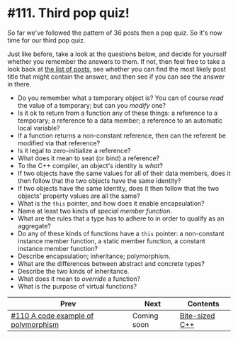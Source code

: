 # #111. Third pop quiz!

So far we've followed the pattern of 36 posts then a pop quiz. So it's now time for our third pop quiz.

Just like before, take a look at the questions below, and decide for yourself whether you remember the answers to them. If not, then feel free to take a look back at [the list of posts](../README.md), see whether you can find the most likely post title that might contain the answer, and then see if you can see the answer in there.

* Do you remember what a temporary object is? You can of course *read* the value of a temporary; but can you *modify* one?
* Is it ok to return from a function any of these things: a reference to a temporary; a reference to a data member; a reference to an automatic local variable?
* If a function returns a non-constant reference, then can the referent be modified via that reference?
* Is it legal to zero-initialize a reference?
* What does it mean to seat (or bind) a reference?
* To the C++ compiler, an object's identity is *what*?
* If two objects have the same values for all of their data members, does it then follow that the two objects have the same identity?
* If two objects have the same identity, does it then follow that the two objects' property values are all the same?
* What is the `this` pointer, and how does it enable encapsulation?
* Name at least two kinds of *special member function*.
* What are the rules that a type has to adhere to in order to qualify as an aggregate?
* Do any of these kinds of functions have a `this` pointer: a non-constant instance member function, a static member function, a constant instance member function?
* Describe encapsulation; inheritance; polymorphism.
* What are the differences between abstract and concrete types?
* Describe the two kinds of inheritance.
* What does it mean to *override* a function?
* What is the purpose of virtual functions?

|Prev|Next|Contents|
|-|-|-|
|[#110 A code example of polymorphism](110.md)|Coming soon|[Bite-sized C++](../README.md)|

